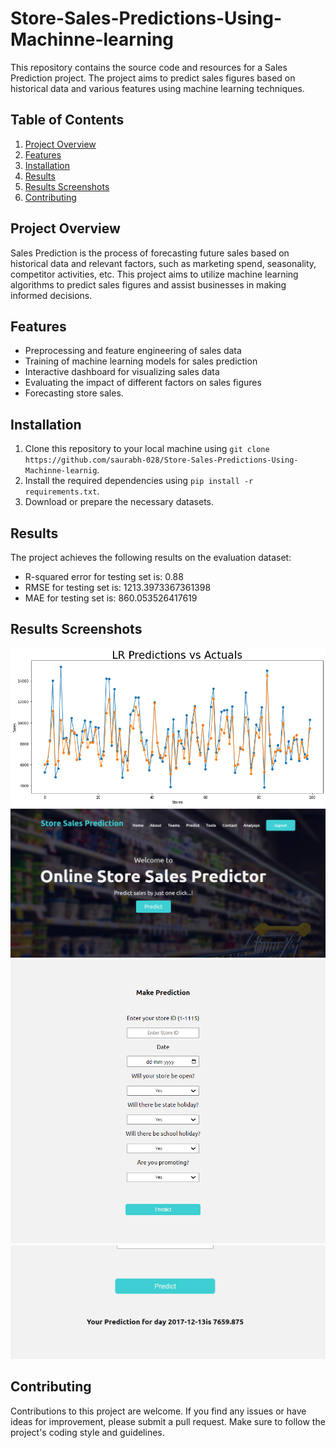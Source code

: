 # Store-Sales-Predictions-Using-Machinne-learning
This repository contains the source code and resources for a Sales Prediction project. The project aims to predict sales figures based on historical data and various features using machine learning techniques.

## Table of Contents
1. [Project Overview](#project-overview)
2. [Features](#features)
3. [Installation](#installation)
4. [Results](#results)
5. [Results Screenshots](#results-screenshots)
6. [Contributing](#contributing)

## Project Overview

Sales Prediction is the process of forecasting future sales based on historical data and relevant factors, such as marketing spend, seasonality, competitor activities, etc. This project aims to utilize machine learning algorithms to predict sales figures and assist businesses in making informed decisions.

## Features

- Preprocessing and feature engineering of sales data
- Training of machine learning models for sales prediction
- Interactive dashboard for visualizing sales data
- Evaluating the impact of different factors on sales figures
- Forecasting store sales.

## Installation

1. Clone this repository to your local machine using `git clone https://github.com/saurabh-028/Store-Sales-Predictions-Using-Machinne-learnig`.
2. Install the required dependencies using `pip install -r requirements.txt`.
3. Download or prepare the necessary datasets.

## Results

The project achieves the following results on the evaluation dataset:

- R-squared error for testing set is:  0.88
- RMSE for testing set is:  1213.3973367361398
- MAE for testing set is:  860.053526417619

## Results Screenshots
![result-1](https://github.com/saurabh-028/Store-Sales-Predictions-Using-Machinne-learnig/blob/main/results/result-1.png)
![result-2](https://github.com/saurabh-028/Store-Sales-Predictions-Using-Machinne-learnig/blob/main/results/Screenshot%202023-06-26%20143058.png)
![result-3](https://github.com/saurabh-028/Store-Sales-Predictions-Using-Machinne-learnig/blob/main/results/Screenshot%202023-06-26%20143150.png)
![result-4](https://github.com/saurabh-028/Store-Sales-Predictions-Using-Machinne-learnig/blob/main/results/Screenshot%202023-06-26%20143314.png)

## Contributing

Contributions to this project are welcome. If you find any issues or have ideas for improvement, please submit a pull request. Make sure to follow the project's coding style and guidelines.
